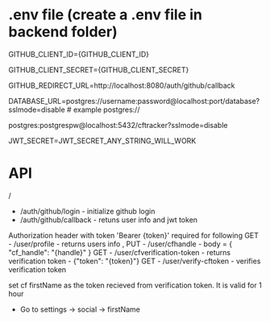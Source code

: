 # .env file (create a .env file in backend folder)

GITHUB_CLIENT_ID={GITHUB_CLIENT_ID}

GITHUB_CLIENT_SECRET={GITHUB_CLIENT_SECRET}

GITHUB_REDIRECT_URL=http://localhost:8080/auth/github/callback

DATABASE_URL=postgres://username:password@localhost:port/database?sslmode=disable # example postgres://

postgres:postgrespw@localhost:5432/cftracker?sslmode=disable

JWT_SECRET=JWT_SECRET_ANY_STRING_WILL_WORK

# API

/

- /auth/github/login - initialize github login
- /auth/github/callback - retuns user info and jwt token

Authorization header with token 'Bearer {token}' required for following
GET - /user/profile - returns users info ,
PUT - /user/cfhandle - body = { "cf_handle": "{handle}" }
GET - /user/cfverification-token - returns verification token - {"token": "{token}"}
GET - /user/verify-cftoken - verifies verification token

set cf firstName as the token recieved from verification token. It is valid for 1 hour

- Go to settings -> social -> firstName

